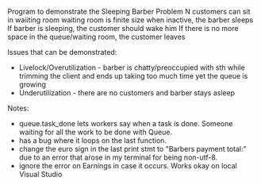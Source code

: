 Program to demonstrate the Sleeping Barber Problem
N customers can sit in waiiting room
waiting room is finite size
when inactive, the barber sleeps
If barber is sleeping, the customer should wake him
If there is no more space in the queue/waiting room, the customer leaves

Issues that can be demonstrated:
- Livelock/Overutilization - barber is chatty/preoccupied with sth while trimming the client and ends up taking too much time yet the queue is growing
- Underutilization - there are no customers and barber stays asleep

Notes:
- queue.task_done lets workers say when a task is done. Someone waiting for all the work to be done with Queue.
- has a bug where it loops on the last function.
- change the euro sign in the last print stmt to "Barbers payment total:" due to an error that arose in my terminal for being non-utf-8.
- ignore the error on Earnings in case it occurs. Works okay on local Visual Studio
